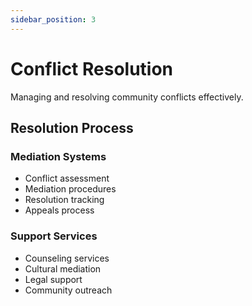```yaml
---
sidebar_position: 3
---
```


# Conflict Resolution

Managing and resolving community conflicts effectively.

## Resolution Process

### Mediation Systems

- Conflict assessment
- Mediation procedures
- Resolution tracking
- Appeals process

### Support Services

- Counseling services
- Cultural mediation
- Legal support
- Community outreach
